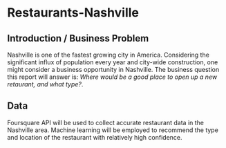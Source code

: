 # Restaurants-Nashville

## Introduction / Business Problem

Nashville is one of the fastest growing city in America. Considering the significant influx of population every year and city-wide construction, one might consider a business opportunity in Nashville. The business question this report will answer is: *Where would be a good place to open up a new retaurant, and what type?*.

## Data

Foursquare API will be used to collect accurate restaurant data in the Nashville area. Machine learning will be employed to recommend the type and location of the restaurant with relatively high confidence. 